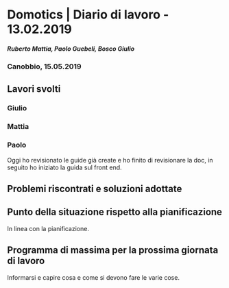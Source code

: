 # Domotics | Diario di lavoro - 13.02.2019

##### Ruberto Mattia, Paolo Guebeli, Bosco Giulio

### Canobbio, 15.05.2019

## Lavori svolti

### Giulio

### Mattia

### Paolo

Oggi ho revisionato le guide già create e ho finito di revisionare la doc, in seguito ho iniziato la guida sul front end.


##  Problemi riscontrati e soluzioni adottate


##  Punto della situazione rispetto alla pianificazione
In linea con la pianificazione.


## Programma di massima per la prossima giornata di lavoro
Informarsi e capire cosa e come si devono fare le varie cose.
